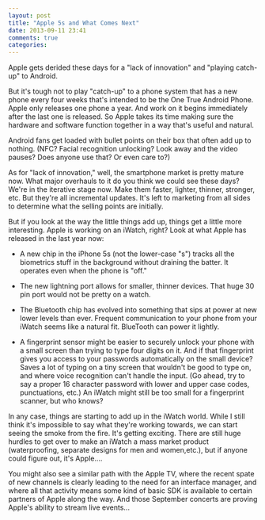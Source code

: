 ```yaml
---
layout: post
title: "Apple 5s and What Comes Next"
date: 2013-09-11 23:41
comments: true
categories: 
---
```

Apple gets derided these days for a "lack of innovation" and "playing catch-up" to Android.

But it's tough not to play "catch-up" to a phone system that has a new phone every four weeks that's intended to be the One True Android Phone.  Apple only releases one phone a year.  And work on it begins immediately after the last one is released.  So Apple takes its time making sure the hardware and software function together in a way that's useful and natural.  

Android fans get loaded with bullet points on their box that often add up to nothing.  (NFC? Facial recognition unlocking?  Look away and the video pauses?  Does anyone use that?  Or even care to?)

As for "lack of innovation," well, the smartphone market is pretty mature now. What major overhauls to it do you think we could see these days?  We're in the iterative stage now. Make them faster, lighter, thinner, stronger, etc.  But they're all incremental updates. It's left to marketing from all sides to determine what the selling points are initially.

But if you look at the way the little things add up, things get a little more interesting.  Apple is working on an iWatch, right? Look at what Apple has released in the last year now:

* A new chip in the iPhone 5s (not the lower-case "s") tracks all the biometrics stuff in the background without draining the batter.  It operates even when the phone is "off."

* The new lightning port allows for smaller, thinner devices. That huge 30 pin port would not be pretty on a watch.

* The Bluetooth chip has evolved into something that sips at power at new lower levels than ever. Frequent communication to your phone from your iWatch seems like a natural fit.  BlueTooth can power it lightly.

* A fingerprint sensor might be easier to securely unlock your phone with a small screen than trying to type four digits on it.  And if that fingerprint gives you access to your passwords automatically on the small device?  Saves a lot of typing on a tiny screen that wouldn't be good to type on, and where voice recognition can't handle the input.  (Go ahead, try to say a proper 16 character password with lower and upper case codes, punctuations, etc.)  An iWatch might still be too small for a fingerprint scanner, but who knows?

In any case, things are starting to add up in the iWatch world.  While I still think it's impossible to say what they're working towards, we can start seeing the smoke from the fire.  It's getting exciting.  There are still huge hurdles to get over to make an iWatch a mass market product (waterproofing, separate designs for men and women,etc.), but if anyone could figure out, it's Apple....

You might also see a similar path with the Apple TV, where the recent spate of new channels is clearly leading to the need for an interface manager, and where all that activity means some kind of basic SDK is available to certain partners of Apple along the way. And those September concerts are proving Apple's ability to stream live events...
